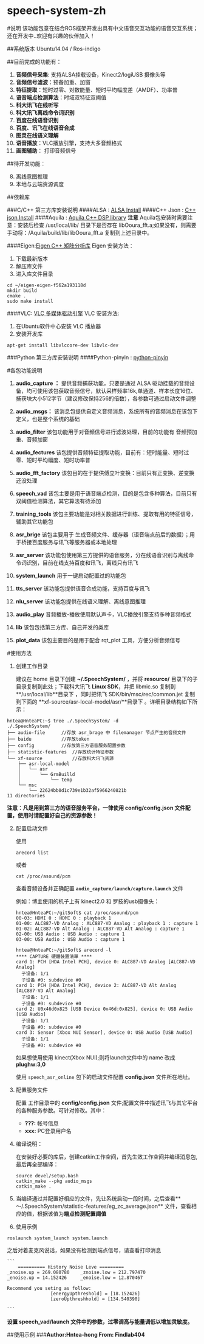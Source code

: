 # speech-system-zh


#说明
该功能包意在结合ROS框架开发出具有中文语音交互功能的语音交互系统；还在开发中..欢迎有兴趣的伙伴加入！

##系统版本 Ubuntu14.04 / Ros-indigo



##目前完成的功能有：

1. **音频信号采集**: 支持ALSA挂载设备，Kinect2/logiUSB 摄像头等
2. **音频信号滤波**：预备加重、加窗
3. **特征提取**：短时过零、对数能量、短时平均幅度差（AMDF）、功率普
4. **语音端点检测算法**：时域双特征双阈值
3. **科大讯飞在线听写**
4. **科大讯飞离线命令词识别**
5. **百度在线语音识别**
6. **百度、讯飞在线语音合成**
7. **图灵在线语义理解**
8. **语音播放**：VLC播放引擎，支持大多音频格式
5. **画图辅助**： 打印音频信号


##待开发功能：

8. 离线意图推理
9. 本地与云端资源调度

##依赖库

###C/C++ 第三方库安装说明
####ALSA : [ALSA Install](http://blog.csdn.net/u013494117/article/details/52269463)
####C\++ Json : [C++ json Install](http://blog.csdn.net/u013494117/article/details/53213134)
####Aquila : [Aquila C++ DSP library](http://aquila-dsp.org/download/)
**注意**
Aquila包安装时需要注意：安装后检查 /usr/local/lib/ 目录下是否存在 libOoura_fft.a;如果没有，则需要手动将：/Aquila/build/lib/libOoura_fft.a 复制到上述目录中。

####Eigen:[Eigen C++ 矩阵分析库](http://eigen.tuxfamily.org/index.php?title=Main_Page)
Eigen 安装方法：
1. 下载最新版本
1. 解压库文件
1. 进入库文件目录
```
cd ~/eigen-eigen-f562a193118d
mkdir build
cmake .
sudo make install
```

####VLC: [VLC 多媒体驱动引擎](https://wiki.videolan.org/Documentation:Documentation/)
VLC 安装方法:
1. 在Ubuntu软件中心安装 VLC 播放器
1. 安装开发库
 ```
 apt-get install libvlccore-dev libvlc-dev
 ```



###Python 第三方库安装说明
####Python-pinyin : [python-pinyin](https://github.com/mozillazg/python-pinyin)

#各包功能说明
1. **audio_capture ：**
   提供音频捕获功能，只要是通过 ALSA 驱动挂载的音频设备，均可使用该包获取音频信号，默认采样频率16k,单通道、样本长度16位、捕获块大小512字节（建议修改保持256的倍数），各参数可通过启动文件调整
   
2. **audio_msgs：**
   该消息包提供自定义音频消息，系统所有的音频消息在该包下定义，也是整个系统的基础

2. **audio_filter**
   该包功能用于对音频信号进行滤波处理，目前的功能有 音频预加重、音频加窗

3. **audio_fectures**
   该包提供音频特征提取功能，目前有：短时能量、短时过零、短时平均幅度、短时功率普

4. **audio_fft_factory**
   该包目的在于提供傅立叶变换：目前只有正变换、逆变换还没处理

5. **speech_vad**
   该包主要是用于语音端点检测，目的是包含多种算法，目前只有双阈值检测算法，其它算法有待添加

6. **training_tools**
   该包主要功能是对相关数据进行训练、提取有用的特征信号，辅助其它功能包

7. **asr_brige**
   该包主要用于 生成音频文件、缓存器（语音端点前后的数据）；用于桥接百度服务与讯飞等服务器或本地处理
8. **asr_server**
   该功能包使用第三方提供的语音服务，分在线语音识别与离线命令词识别，目前在线支持百度和讯飞，离线只有讯飞	
8. **system_launch**
   用于一键启动配置过的功能包
   
9. **tts_server**
   该功能包提供语音合成功能，支持百度与讯飞
   
10. **nlu_server**
   该功能包提供在线语义理解、离线意图推理
11. **audio_play**
   音频播放-播放使用默认声卡，VLC播放引擎支持多种音频格式

12.   **lib**
   该包包括第三方库、自己开发的类库

9. **plot_data**
   该包主要目的是用于配合 rqt_plot 工具，方便分析音频信号
   
#使用方法

1. 创建工作目录

	建议在 home 目录下创建 **~/.SpeechSystem/** ，并将 **resource/** 目录下的子目录复制到此处；下载科大讯飞 **Linux SDK**，并把 libmic.so 复制到**/usr/local/lib**目录下 ，同时把讯飞 SDK/bin/msc/rec/common.jet 复制到下面的 **xf-source/asr-local-model/asr/**目录下 。详细目录结构如下所示：
```
hntea@HnteaPC:~$ tree ./.SpeechSystem/ -d
./.SpeechSystem/
├── audio-file		//存放 asr_brage 中 filemanager 节点产生的音频文件
├── baidu			//存放token
├── config			//存放第三方语音服务配置参数
├── statistic-features	//存放统计特征参数
└── xf-source			//存放科大讯飞资源
    ├── asr-local-model
    │   └── asr
    │       └── GrmBuilld
    │           └── temp
    └── msc				
        └── 22624bb0d1c739e1b32af5966240821b
11 directories
```
**注意：凡是用到第三方的语音服务平台，一律使用 config/config.json 文件配置，使用时请配置好自己的资源参数！**

2. 配置启动文件
    
	使用 
	```
	arecord list 
	```
	或者 
	```
	cat /proc/asound/pcm
	```
	查看音频设备并正确配置 **`audio_capture/launch/capture.launch`** 文件
	
	例如：博主使用的机子上有 kinect2.0 和 罗技的usb摄像头：
	```
	hntea@HnteaPC:~/gitSoft$ cat /proc/asound/pcm 
	00-03: HDMI 0 : HDMI 0 : playback 1
	01-00: ALC887-VD Analog : ALC887-VD Analog : playback 1 : capture 1
	01-02: ALC887-VD Alt Analog : ALC887-VD Alt Analog : capture 1
	02-00: USB Audio : USB Audio : capture 1
	03-00: USB Audio : USB Audio : capture 1

	hntea@HnteaPC:~/gitSoft$ arecord -l
	**** CAPTURE 硬體裝置清單 ****
	card 1: PCH [HDA Intel PCH], device 0: ALC887-VD Analog [ALC887-VD Analog]
	  子设备: 1/1
	  子设备 #0: subdevice #0
	card 1: PCH [HDA Intel PCH], device 2: ALC887-VD Alt Analog [ALC887-VD Alt Analog]
	  子设备: 1/1
	  子设备 #0: subdevice #0
	card 2: U0x46d0x825 [USB Device 0x46d:0x825], device 0: USB Audio [USB Audio]
	  子设备: 1/1
	  子设备 #0: subdevice #0
	card 3: Sensor [Xbox NUI Sensor], device 0: USB Audio [USB Audio]
	  子设备: 1/1
	  子设备 #0: subdevice #0

	```
	如果想使用使用 kinect(Xbox NUI);则将launch文件中的 name 改成 **plughw:3,0**
	
	使用 `speech_asr_online` 包下的启动文件配置 **config.json** 文件所在地址。
	
3. 配置服务文件

	配置 工作目录中的 **config/config.json** 文件;配置文件中描述讯飞与其它平台的各种服务参数。可针对修改。其中：
	- 	**???:**  帐号信息
	- 	**xxx:**  PC登录用户名
	
1. 编译说明：

   在安装好必要的库后，创建catkin工作空间，首先生效工作空间并编译消息包,最后再全部编译：
   ````
   source devel/setup.bash
   catkin_make --pkg audio_msgs
   catkin_make .
   ````
2.  当编译通过并配置好相应的文件，先让系统启动一段时间，之后查看** ～/.SpeechSystem/statistic-features/eg_zc_average.json** 文件，查看相应的值，根据该值为**端点检测配置阈值**

3. 使用示例
```
roslaunch system_launch system.launch
```
之后对着麦克风说话，如果没有检测到端点信号，请查看打印消息

	```
		========== History Noise Leve =========
	_znoise.up = 269.080780    _znoise.low = 212.797470
	_enoise.up = 14.152426     _enoise.low = 12.870467

	Recommend you seting as follow:
					[energyUpthreshold] = [18.152426]
					[zeroUpthreshhold] = [134.540390]
	
	```
**设置 speech_vad/launch 文件中的参数，过零调高与能量调低以增加灵敏度。**
	


##使用示例
###**Author:Hntea-hong   From: Findlab404**